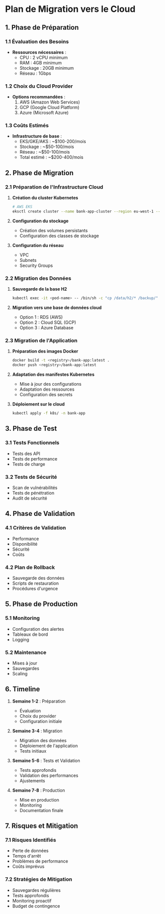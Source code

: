 # Plan de Migration vers le Cloud

## 1. Phase de Préparation

### 1.1 Évaluation des Besoins
- **Ressources nécessaires** :
  - CPU : 2 vCPU minimum
  - RAM : 4GB minimum
  - Stockage : 20GB minimum
  - Réseau : 1Gbps

### 1.2 Choix du Cloud Provider
- **Options recommandées** :
  1. AWS (Amazon Web Services)
  2. GCP (Google Cloud Platform)
  3. Azure (Microsoft Azure)

### 1.3 Coûts Estimés
- **Infrastructure de base** :
  - EKS/GKE/AKS : ~$100-200/mois
  - Stockage : ~$50-100/mois
  - Réseau : ~$50-100/mois
  - Total estimé : ~$200-400/mois

## 2. Phase de Migration

### 2.1 Préparation de l'Infrastructure Cloud
1. **Création du cluster Kubernetes**
   ```bash
   # AWS EKS
   eksctl create cluster --name bank-app-cluster --region eu-west-1 --nodegroup-name standard-workers --node-type t3.medium --nodes 3 --nodes-min 1 --nodes-max 4 --managed
   ```

2. **Configuration du stockage**
   - Création des volumes persistants
   - Configuration des classes de stockage

3. **Configuration du réseau**
   - VPC
   - Subnets
   - Security Groups

### 2.2 Migration des Données
1. **Sauvegarde de la base H2**
   ```bash
   kubectl exec -it <pod-name> -- /bin/sh -c "cp /data/h2/* /backup/"
   ```

2. **Migration vers une base de données cloud**
   - Option 1 : RDS (AWS)
   - Option 2 : Cloud SQL (GCP)
   - Option 3 : Azure Database

### 2.3 Migration de l'Application
1. **Préparation des images Docker**
   ```bash
   docker build -t <registry>/bank-app:latest .
   docker push <registry>/bank-app:latest
   ```

2. **Adaptation des manifestes Kubernetes**
   - Mise à jour des configurations
   - Adaptation des ressources
   - Configuration des secrets

3. **Déploiement sur le cloud**
   ```bash
   kubectl apply -f k8s/ -n bank-app
   ```

## 3. Phase de Test

### 3.1 Tests Fonctionnels
- Tests des API
- Tests de performance
- Tests de charge

### 3.2 Tests de Sécurité
- Scan de vulnérabilités
- Tests de pénétration
- Audit de sécurité

## 4. Phase de Validation

### 4.1 Critères de Validation
- Performance
- Disponibilité
- Sécurité
- Coûts

### 4.2 Plan de Rollback
- Sauvegarde des données
- Scripts de restauration
- Procédures d'urgence

## 5. Phase de Production

### 5.1 Monitoring
- Configuration des alertes
- Tableaux de bord
- Logging

### 5.2 Maintenance
- Mises à jour
- Sauvegardes
- Scaling

## 6. Timeline

1. **Semaine 1-2** : Préparation
   - Évaluation
   - Choix du provider
   - Configuration initiale

2. **Semaine 3-4** : Migration
   - Migration des données
   - Déploiement de l'application
   - Tests initiaux

3. **Semaine 5-6** : Tests et Validation
   - Tests approfondis
   - Validation des performances
   - Ajustements

4. **Semaine 7-8** : Production
   - Mise en production
   - Monitoring
   - Documentation finale

## 7. Risques et Mitigation

### 7.1 Risques Identifiés
- Perte de données
- Temps d'arrêt
- Problèmes de performance
- Coûts imprévus

### 7.2 Stratégies de Mitigation
- Sauvegardes régulières
- Tests approfondis
- Monitoring proactif
- Budget de contingence 